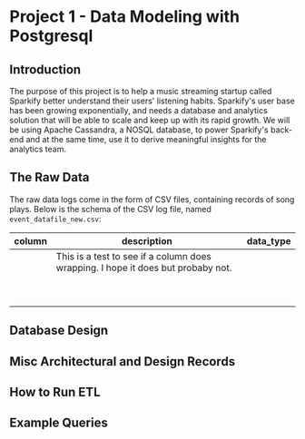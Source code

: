 # Project 1 - Data Modeling with Postgresql

## Introduction

The purpose of this project is to help a music streaming startup called Sparkify better understand their users' listening habits. Sparkify's user base has been growing exponentially, and needs a database and analytics solution that will be able to scale and keep up with its rapid growth. We will be using Apache Cassandra, a NOSQL database, to power Sparkify's back-end and at the same time, use it to derive meaningful insights for the analytics team. 


## The Raw Data


The raw data logs come in the form of CSV files, containing records of song plays. Below is the schema of the CSV log file, named `event_datafile_new.csv`:

|column|description|data_type|
|:-:|---|---|
|   | This is a test to see if a column does wrapping. I hope it does but probaby not.|   |
|   |   |   |
|   |   |   |
|   |   |   |
|   |   |   |
|   |   |   |
|   |   |   |
|   |   |   |
|   |   |   |
|   |   |   |



## Database Design


## Misc Architectural and Design Records


## How to Run ETL


## Example Queries
